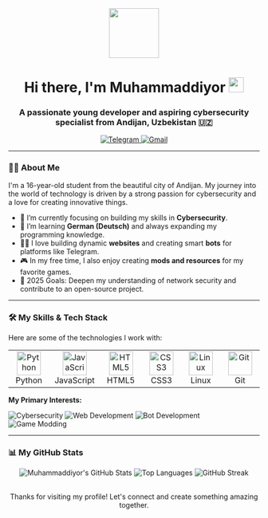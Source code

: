 <div id="header" align="center">
  <img src="https://media.giphy.com/media/M9gbBd9nbDrOTu1Mqx/giphy.gif" width="100"/>
  <h1>
    Hi there, I'm Muhammaddiyor
    <img src="https://emojis.slackmojis.com/emojis/images/1531849430/4246/blob-wave.gif?1531849430" width="30"/>
  </h1>
  <h3>A passionate young developer and aspiring cybersecurity specialist from Andijan, Uzbekistan 🇺🇿</h3>
</div>

<div align="center">
  <a href="https://t.me/YOUR_TELEGRAM_USERNAME" target="_blank">
    <img src="https://img.shields.io/badge/Telegram-2CA5E0?style=for-the-badge&logo=telegram&logoColor=white" alt="Telegram"/>
  </a>
  <a href="mailto:YOUR_EMAIL@gmail.com">
    <img src="https://img.shields.io/badge/Gmail-D14836?style=for-the-badge&logo=gmail&logoColor=white" alt="Gmail"/>
  </a>
  </div>

---

### 👨‍💻 About Me

I'm a 16-year-old student from the beautiful city of Andijan. My journey into the world of technology is driven by a strong passion for cybersecurity and a love for creating innovative things.

- 🔭 I’m currently focusing on building my skills in **Cybersecurity**.
- 🌱 I’m learning **German (Deutsch)** and always expanding my programming knowledge.
- 👨‍💻 I love building dynamic **websites** and creating smart **bots** for platforms like Telegram.
- 🎮 In my free time, I also enjoy creating **mods and resources** for my favorite games.
- 🥅 2025 Goals: Deepen my understanding of network security and contribute to an open-source project.

---

### 🛠️ My Skills & Tech Stack

Here are some of the technologies I work with:

<table>
  <tr>
    <td align="center" width="96">
      <a href="#-my-skills--tech-stack">
        <img src="https://cdn.jsdelivr.net/gh/devicons/devicon/icons/python/python-original.svg" width="48" height="48" alt="Python" />
      </a>
      <br>Python
    </td>
    <td align="center" width="96">
      <a href="#-my-skills--tech-stack">
        <img src="https://cdn.jsdelivr.net/gh/devicons/devicon/icons/javascript/javascript-original.svg" width="48" height="48" alt="JavaScript" />
      </a>
      <br>JavaScript
    </td>
    <td align="center" width="96">
      <a href="#-my-skills--tech-stack">
        <img src="https://cdn.jsdelivr.net/gh/devicons/devicon/icons/html5/html5-original.svg" width="48" height="48" alt="HTML5" />
      </a>
      <br>HTML5
    </td>
    <td align="center" width="96">
      <a href="#-my-skills--tech-stack">
        <img src="https://cdn.jsdelivr.net/gh/devicons/devicon/icons/css3/css3-original.svg" width="48" height="48" alt="CSS3" />
      </a>
      <br>CSS3
    </td>
     <td align="center" width="96">
      <a href="#-my-skills--tech-stack">
        <img src="https://cdn.jsdelivr.net/gh/devicons/devicon/icons/linux/linux-original.svg" width="48" height="48" alt="Linux" />
      </a>
      <br>Linux
    </td>
    <td align="center" width="96">
      <a href="#-my-skills--tech-stack">
        <img src="https://cdn.jsdelivr.net/gh/devicons/devicon/icons/git/git-original.svg" width="48" height="48" alt="Git" />
      </a>
      <br>Git
    </td>
  </tr>
</table>

**My Primary Interests:**

![Cybersecurity](https://img.shields.io/badge/Cybersecurity-000000?style=for-the-badge&logo=shield&logoColor=white)
![Web Development](https://img.shields.io/badge/Web_Development-E34F26?style=for-the-badge&logo=html5&logoColor=white)
![Bot Development](https://img.shields.io/badge/Bot_Development-5865F2?style=for-the-badge&logo=discord&logoColor=white)
![Game Modding](https://img.shields.io/badge/Game_Modding-7289DA?style=for-the-badge&logo=steam&logoColor=white)

---

### 📊 My GitHub Stats

<div align="center">
  <img src="https://github-readme-stats.vercel.app/api?username=YOUR_GITHUB_USERNAME&show_icons=true&theme=tokyonight&icon_color=79ff97&hide_border=true" alt="Muhammaddiyor's GitHub Stats" />
  <img src="https://github-readme-stats.vercel.app/api/top-langs/?username=YOUR_GITHUB_USERNAME&layout=compact&theme=tokyonight&hide_border=true" alt="Top Languages" />
  <img src="https://github-readme-streak-stats.herokuapp.com/?user=YOUR_GITHUB_USERNAME&theme=tokyonight&hide_border=true" alt="GitHub Streak" />
</div>

<br>
<div align="center">
  <p>Thanks for visiting my profile! Let's connect and create something amazing together.</p>
</div>
